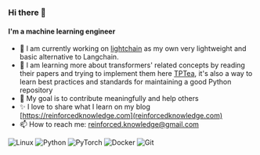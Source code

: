 ### Hi there 👋

#### I'm a machine learning engineer

- 🔭 I am currently working on [lightchain](https://github.com/ReinforcedKnowledge/lightchain/) as my own very lightweight and basic alternative to Langchain.
- 🌱 I am learning more about transformers' related concepts by reading their papers and trying to implement them here [TPTea](https://github.com/ReinforcedKnowledge/TPTea), it's also a way to learn best practices and standards for maintaining a good Python repository
- 🎯 My goal is to contribute meaningfully and help others
- ✨ I love to share what I learn on my blog [https://reinforcedknowledge.com](reinforcedknowledge.com)
- 📫 How to reach me: reinforced.knowledge@gmail.com

![Linux](https://img.shields.io/badge/Linux-%23212024?style=for-the-badge&logo=linux)
![Python](https://img.shields.io/badge/Python-%23e7e7e7?style=for-the-badge&logo=python)
![PyTorch](https://img.shields.io/badge/Pytorch-%23effe01?style=for-the-badge&logo=pytorch)
![Docker](https://img.shields.io/badge/Docker-%23450b52?style=for-the-badge&logo=docker)
![Git](https://img.shields.io/badge/Git-%23d1e7e8?style=for-the-badge&logo=git)

<!--- 
[![ReinforcedKnowledge's GitHub stats](https://github-readme-stats.vercel.app/api?username=ReinforcedKnowledge&show_icons=true&bg_color=212024&title_color=a2fffe&text_color=e7e7e7&icon_color=de2e70&border_color=212024&border_radius=2.85)](https://github.com/ReinforcedKnowledge/github-readme-stats)
--->
